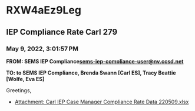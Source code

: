 # RXW4aEz9Leg
## IEP Compliance Rate Carl 279
### May 9, 2022, 3:01:57 PM
**FROM: SEMS IEP Compliance<sems-iep-compliance-user@nv.ccsd.net>**

**TO: to SEMS IEP Compliance, Brenda Swann [Carl ES], Tracy Beattie [Wolfe, Eva ES]**


Greetings,  





* [Attachment: Carl IEP Case Manager Compliance Rate Data 220509.xlsx](RXW4aEz9Leg-attachment-1.xlsx)
